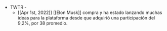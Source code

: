- TWTR -
	- [[Apr 1st, 2022]] [[Elon Musk]] compra y ha estado lanzando muchas ideas para la plataforma desde que adquirió una participación del 9,2%, por 38 promedio.